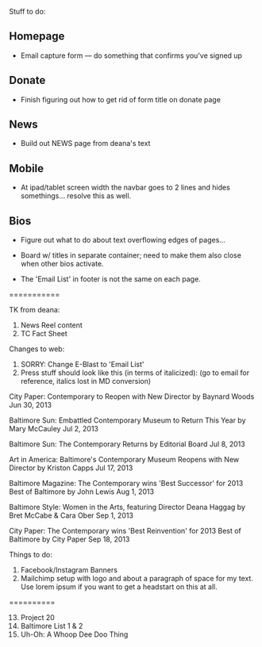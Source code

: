Stuff to do:

## Homepage
- Email capture form — do something that confirms you've signed up

## Donate
- Finish figuring out how to get rid of form title on donate page

## News
- Build out NEWS page from deana's text

## Mobile
- At ipad/tablet screen width the navbar goes to 2 lines and hides somethings… resolve this as well.

## Bios
- Figure out what to do about text overflowing edges of pages…
- Board w/ titles in separate container; need to make them also close when other bios activate.

- The 'Email List' in footer is not the same on each page.

===========

TK from deana:
1. News Reel content
2. TC Fact Sheet

Changes to web:
1. SORRY: Change E-Blast to 'Email List'
2. Press stuff should look like this (in terms of italicized):
(go to email for reference, italics lost in MD conversion)

City Paper: Contemporary to Reopen with New Director by Baynard Woods
Jun 30, 2013

Baltimore Sun: Embattled Contemporary Museum to Return This Year by Mary McCauley
Jul 2, 2013

Baltimore Sun: The Contemporary Returns by Editorial Board
Jul 8, 2013

Art in America: Baltimore's Contemporary Museum Reopens with New Director by Kriston Capps 
Jul 17, 2013

Baltimore Magazine: The Contemporary wins 'Best Successor' for 2013 Best of Baltimore by John Lewis
Aug 1, 2013

Baltimore Style: Women in the Arts, featuring Director Deana Haggag by Bret McCabe & Cara Ober
Sep 1, 2013

City Paper: The Contemporary wins 'Best Reinvention' for 2013 Best of Baltimore by City Paper
Sep 18, 2013

Things to do:
1. Facebook/Instagram Banners
2. Mailchimp setup with logo and about a paragraph of space for my text. Use lorem ipsum if you want to get a headstart on this at all.

==========

13. Project 20
14. Baltimore List 1 & 2
15. Uh-Oh: A Whoop Dee Doo Thing